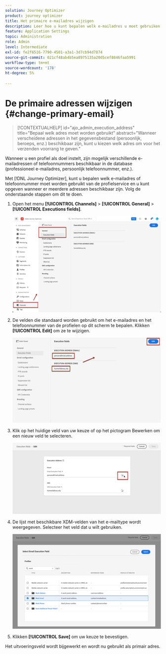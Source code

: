 ```yaml
---
solution: Journey Optimizer
product: journey optimizer
title: Het primaire e-mailadres wijzigen
description: Leer hoe u kunt bepalen welk e-mailadres u moet gebruiken via de profielservice.
feature: Application Settings
topic: Administration
role: Admin
level: Intermediate
exl-id: fe2f6516-7790-4501-a3a1-3d7cb94d7874
source-git-commit: 021cf48ab4b5ea8975135a20d5cef8846faa5991
workflow-type: tm+mt
source-wordcount: '178'
ht-degree: 5%

---
```


# De primaire adressen wijzigen {#change-primary-email}

>[!CONTEXTUALHELP]
>id="ajo_admin_execution_address"
>title="Bepaal welk adres moet worden gebruikt"
>abstract="Wanneer verscheidene adressen in het gegevensbestand (persoonlijk, beroeps, enz.) beschikbaar zijn, kunt u kiezen welk adres om voor het verzenden voorrang te geven."

Wanneer u een profiel als doel instelt, zijn mogelijk verschillende e-mailadressen of telefoonnummers beschikbaar in de database (professioneel e-mailadres, persoonlijk telefoonnummer, enz.).

Met [!DNL Journey Optimizer], kunt u bepalen welk e-mailadres of telefoonnummer moet worden gebruikt van de profielservice en u kunt opgeven wanneer er meerdere adressen beschikbaar zijn. Volg de onderstaande stappen om dit te doen.

1. Open het menu **[!UICONTROL Channels]** > **[!UICONTROL General]** > **[!UICONTROL Executions fields]**.

   ![](assets/primary-address-execution-fields.png)

1. De velden die standaard worden gebruikt om het e-mailadres en het telefoonnummer van de profielen op dit scherm te bepalen. Klikken **[!UICONTROL Edit]** om ze te wijzigen.

   ![](assets/primary-address.png)

1. Klik op het huidige veld van uw keuze of op het pictogram Bewerken om een nieuw veld te selecteren.

   ![](assets/primary-address-edit.png)

1. De lijst met beschikbare XDM-velden van het e-mailtype wordt weergegeven. Selecteer het veld dat u wilt gebruiken.

   ![](assets/primary-address-select-field.png)

1. Klikken **[!UICONTROL Save]** om uw keuze te bevestigen.

Het uitvoeringsveld wordt bijgewerkt en wordt nu gebruikt als primair adres.

<!--1. You can also select an additional field to use as secondary email address. This allows you to determine which field to use if the primary field is empty for a profile. -->

